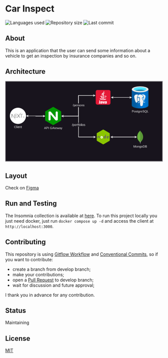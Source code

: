 # Car Inspect

![Languages used](https://img.shields.io/github/languages/count/isadfrn/carinspect?style=flat-square)
![Repository size](https://img.shields.io/github/repo-size/isadfrn/carinspect?style=flat-square)
![Last commit](https://img.shields.io/github/last-commit/isadfrn/carinspect?style=flat-square)

## About

This is an application that the user can send some information about a vehicle to get an inspection by insurance companies and so on.

## Architecture

![](./docs/arch.drawio.png)

## Layout

Check on [Figma](https://www.figma.com/file/6mHWT5lZy1vFusJOAUpar1/Car-Inspect?type=design&node-id=3%3A37&mode=design&t=x349fdcCikGUTEwl-1)

## Run and Testing

The Insomnia collection is available at [here](./docs/insomnia_2024-01-19.json). To run this project locally you just need docker, just run `docker compose up -d` and access the client at `http://localhost:3000`.

## Contributing

This repository is using [Gitflow Workflow](https://www.atlassian.com/git/tutorials/comparing-workflows/gitflow-workflow) and [Conventional Commits](https://www.conventionalcommits.org/en/v1.0.0/), so if you want to contribute:

- create a branch from develop branch;
- make your contributions;
- open a [Pull Request](https://docs.github.com/en/pull-requests/collaborating-with-pull-requests/proposing-changes-to-your-work-with-pull-requests/creating-a-pull-request) to develop branch;
- wait for discussion and future approval;

I thank you in advance for any contribution.

## Status

Maintaining

## License

[MIT](./LICENSE)
